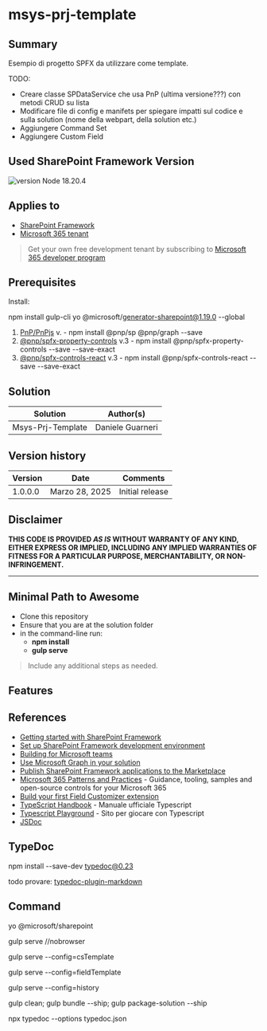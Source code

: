 # msys-prj-template

## Summary

Esempio di progetto SPFX da utilizzare come template.

TODO:

- Creare classe SPDataService che usa PnP (ultima versione???) con metodi CRUD su lista
- Modificare file di config e manifets per spiegare impatti sul codice e sulla solution (nome della webpart, della solution etc.)
- Aggiungere Command Set
- Aggiungere Custom Field

## Used SharePoint Framework Version

![version](https://img.shields.io/badge/version-1.19.0-green.svg)
Node 18.20.4

## Applies to

- [SharePoint Framework](https://aka.ms/spfx)
- [Microsoft 365 tenant](https://docs.microsoft.com/en-us/sharepoint/dev/spfx/set-up-your-developer-tenant)

> Get your own free development tenant by subscribing to [Microsoft 365 developer program](http://aka.ms/o365devprogram)

## Prerequisites

Install:

npm install gulp-cli yo @microsoft/generator-sharepoint@1.19.0 --global

1. [PnP/PnPjs](https://pnp.github.io/pnpjs/) v. - npm install @pnp/sp @pnp/graph --save
2. [@pnp/spfx-property-controls](https://pnp.github.io/sp-dev-fx-property-controls/) v.3 - npm install @pnp/spfx-property-controls --save --save-exact
3. [@pnp/spfx-controls-react](https://pnp.github.io/sp-dev-fx-controls-react/) v.3 - npm install @pnp/spfx-controls-react --save --save-exact

## Solution

| Solution    | Author(s)                                               |
| ----------- | ------------------------------------------------------- |
| Msys-Prj-Template | Daniele Guarneri |

## Version history

| Version | Date             | Comments        |
| ------- | ---------------- | --------------- |
| 1.0.0.0     | Marzo 28, 2025 | Initial release |

## Disclaimer

**THIS CODE IS PROVIDED _AS IS_ WITHOUT WARRANTY OF ANY KIND, EITHER EXPRESS OR IMPLIED, INCLUDING ANY IMPLIED WARRANTIES OF FITNESS FOR A PARTICULAR PURPOSE, MERCHANTABILITY, OR NON-INFRINGEMENT.**

---

## Minimal Path to Awesome

- Clone this repository
- Ensure that you are at the solution folder
- in the command-line run:
  - **npm install**
  - **gulp serve**

> Include any additional steps as needed.

## Features

## References

- [Getting started with SharePoint Framework](https://docs.microsoft.com/en-us/sharepoint/dev/spfx/set-up-your-developer-tenant)
- [Set up SharePoint Framework development environment](https://learn.microsoft.com/en-us/sharepoint/dev/spfx/set-up-your-development-environment)
- [Building for Microsoft teams](https://docs.microsoft.com/en-us/sharepoint/dev/spfx/build-for-teams-overview)
- [Use Microsoft Graph in your solution](https://docs.microsoft.com/en-us/sharepoint/dev/spfx/web-parts/get-started/using-microsoft-graph-apis)
- [Publish SharePoint Framework applications to the Marketplace](https://docs.microsoft.com/en-us/sharepoint/dev/spfx/publish-to-marketplace-overview)
- [Microsoft 365 Patterns and Practices](https://aka.ms/m365pnp) - Guidance, tooling, samples and open-source controls for your Microsoft 365
- [Build your first Field Customizer extension](https://learn.microsoft.com/en-us/sharepoint/dev/spfx/extensions/get-started/building-simple-field-customizer)
- [TypeScript Handbook](https://www.typescriptlang.org/docs/handbook/intro.html) - Manuale ufficiale Typescript
- [Typescript Playground](https://www.typescriptlang.org/play/) - Sito per giocare con Typescript
- [JSDoc](https://jsdoc.app/)

## TypeDoc

npm install --save-dev typedoc@0.23

todo provare: [typedoc-plugin-markdown](https://typedoc-plugin-markdown.org/docs/quick-start)

## Command

yo @microsoft/sharepoint

gulp serve //nobrowser

gulp serve --config=csTemplate

gulp serve --config=fieldTemplate

gulp serve --config=history

gulp clean; gulp bundle --ship; gulp package-solution --ship

npx typedoc --options typedoc.json
